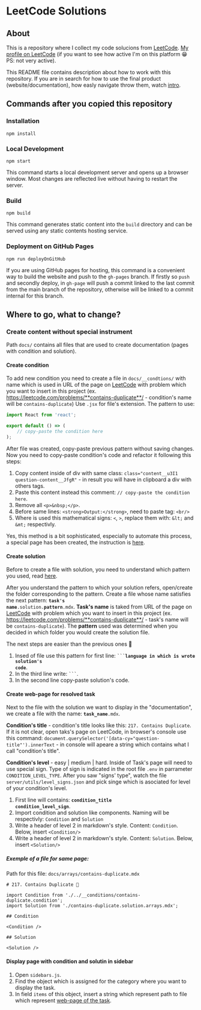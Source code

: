 # LeetCode Solutions

## About

This is a repository where I collect my code solucions from [LeetCode](https://leetcode.com/).
[My profile on LeetCode](https://leetcode.com/victor1chilari1/) (if you want to see how active I'm on this platform 😁 PS: not very active).

This README file contains description about how to work with this repository. If you are in search for how to use the final product (website/documentation), how easly navigate throw them, watch [intro](https://victorchilari.github.io/leetcode/).

## Commands after you copied this repository

### Installation

```console
npm install
```

### Local Development

```console
npm start
```

This command starts a local development server and opens up a browser window. Most changes are reflected live without having to restart the server.

### Build

```console
npm build
```

This command generates static content into the `build` directory and can be served using any static contents hosting service.

### Deployment on GitHub Pages

```console
npm run deployOnGitHub
```

If you are using GitHub pages for hosting, this command is a convenient way to build the website and push to the `gh-pages` branch. If firstly so `push` and secondly deploy, in `gh-page` will push a commit linked to the last commit from the main branch of the repository, otherwise will be linked to a commit internal for this branch.

## Where to go, what to change?

### Create content without special instrument

Path `docs/` contains all files that are used to create documentation (pages with condition and solution).

#### Create condition

To add new condition you need to create a file in `docs/__condtions/` with name which is used in URL of the page on [LeetCode](https://leetcode.com/) with problem which you want to insert in this project (ex. https://leetcode.com/problems/**contains-duplicate**/ - condition's name will be `contains-duplicate`) Use `.jsx` for file's extension. The pattern to use:

<!-- prettier-ignore-start -->
```jsx
import React from 'react';

export default () => (
	// copy-paste the condition here
);
```
<!-- prettier-ignore-end -->

After file was created, copy-paste previous pattern without saving changes. Now you need to copy-paste condition's code and refactor it following this steps:

1. Copy content inside of div with same class: `class="content__u3I1 question-content__JfgR"` - in result you will have in clipboard a div with others tags.
2. Paste this content instead this comment: `// copy-paste the condition here`.
3. Remove all `<p>&nbsp;</p>`.
4. Before same lines: `<strong>Output:</strong>`, need to paste tag: `<br/>`
5. Where is used this mathematical signs: `<`, `>`, replace them with: `&lt;` and `&mt;` respectivly.

Yes, this method is a bit sophisticated, especially to automate this process, a special page has been created, the instruction is [here]().

#### Create solution

Before to create a file with solution, you need to understand which pattern you used, read [here](https://github.com/seanprashad/leetcode-patterns/blob/e2147d008eb3b1320f600b36652d3906aaf106e2/README.md#tips-to-consider).

After you understand the pattern to which your solution refers, open/create the folder corresponding to the pattern.
Create a file whose name satisfies the next pattern: <code>**task's name**.solution.**pattern**.mdx</code>. **Task's name** is taked from URL of the page on [LeetCode](https://leetcode.com/) with problem which you want to insert in this project (ex. https://leetcode.com/problems/**contains-duplicate**/ - task's name will be `contains-duplicate`). The **pattern** used was determined when you decided in which folder you would create the solution file.

The next steps are easier than the previous ones 🙂

1. Insed of file use this pattern for first line: <code>```**language in which is wrote solution's code**</code>.
2. In the third line write: <code>```</code>.
3. In the second line copy-paste solution's code.

#### Create web-page for resolved task

Next to the file with the solution we want to display in the "documentation", we create a file with the name: <code>**task_name**.mdx</code>.

**Condition's title** - condition's title looks like this: `217. Contains Duplicate`. If it is not clear, open taks's page on LeetCode, in browser's console use this command: `document.querySelector('[data-cy="question-title"').innerText` - in console will apeare a string which contains what I call "condition's title".

**Condition's level** - easy | medium | hard. Inside of Task's page will need to use special sign. Type of sign is indicated in the root file `.env` in parrameter `CONDITION_LEVEL_TYPE`. After you saw "signs' type", watch the file `server/utils/level_signs.json` and pick singe which is asociated for level of your condition's level.

1. First line will contains: <code>**condition_title** **condition_level_sign**</code>.
2. Import condition and solution like components. Naming will be respectivly: `Condition` and `Solution`
3. Write a header of level 2 in markdown's style. Content: `Condition`. Below, insert `<Condition/>`
4. Write a header of level 2 in markdown's style. Content: `Solution`. Below, insert `<Solution/>`

##### Exemple of a file for same page:

Path for this file: `docs/arrays/contains-duplicate.mdx`

```mdx title="contains-duplicate.mdx"
# 217. Contains Duplicate 🔵

import Condition from './../__conditions/contains-duplicate.condition';
import Solution from './contains-duplicate.solution.arrays.mdx';

## Condition

<Condition />

## Solution

<Solution />
```

#### Display page with condition and solutin in sidebar

1. Open `sidebars.js`.
2. Find the object which is assigned for the category where you want to display the task.
3. In field `items` of this object, insert a string which represent path to file which represent [web-page of the task](#create-web-page-for-resolved-task).
